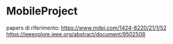# MobileProject

papers di riferimento:
https://www.mdpi.com/1424-8220/21/1/52
https://ieeexplore.ieee.org/abstract/document/9502508
